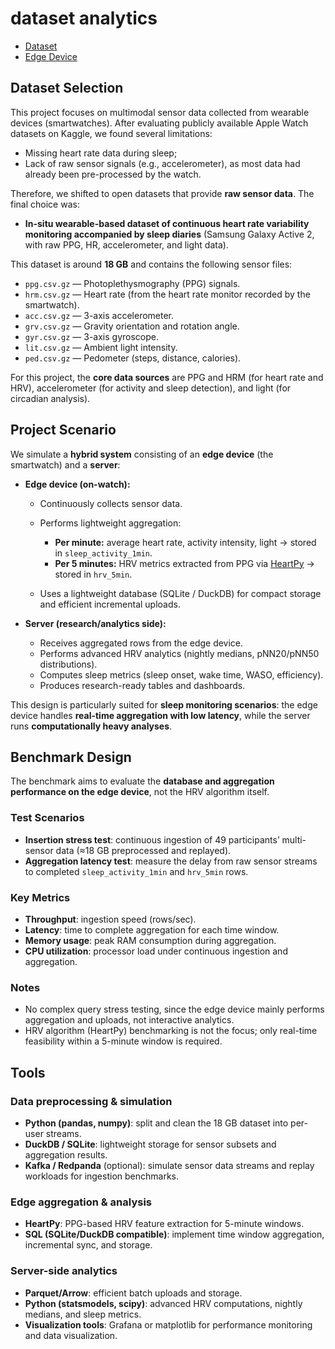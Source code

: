# dataset analytics

- [Dataset](Dataset.md)
- [Edge Device](Edge_Device.md)

## Dataset Selection

This project focuses on multimodal sensor data collected from wearable devices (smartwatches). After evaluating publicly available Apple Watch datasets on Kaggle, we found several limitations:

- Missing heart rate data during sleep;
- Lack of raw sensor signals (e.g., accelerometer), as most data had already been pre-processed by the watch.

Therefore, we shifted to open datasets that provide **raw sensor data**. The final choice was:

- **In-situ wearable-based dataset of continuous heart rate variability monitoring accompanied by sleep diaries** (Samsung Galaxy Active 2, with raw PPG, HR, accelerometer, and light data).

This dataset is around **18 GB** and contains the following sensor files:

- `ppg.csv.gz` — Photoplethysmography (PPG) signals.
- `hrm.csv.gz` — Heart rate (from the heart rate monitor recorded by the smartwatch).
- `acc.csv.gz` — 3-axis accelerometer.
- `grv.csv.gz` — Gravity orientation and rotation angle.
- `gyr.csv.gz` — 3-axis gyroscope.
- `lit.csv.gz` — Ambient light intensity.
- `ped.csv.gz` — Pedometer (steps, distance, calories).

For this project, the **core data sources** are PPG and HRM (for heart rate and HRV), accelerometer (for activity and sleep detection), and light (for circadian analysis).

## Project Scenario

We simulate a **hybrid system** consisting of an **edge device** (the smartwatch) and a **server**:

- **Edge device (on-watch):**

  - Continuously collects sensor data.
  - Performs lightweight aggregation:

    - **Per minute:** average heart rate, activity intensity, light → stored in `sleep_activity_1min`.
    - **Per 5 minutes:** HRV metrics extracted from PPG via [HeartPy](https://python-heart-rate-analysis-toolkit.readthedocs.io/) → stored in `hrv_5min`.
  - Uses a lightweight database (SQLite / DuckDB) for compact storage and efficient incremental uploads.

- **Server (research/analytics side):**

  - Receives aggregated rows from the edge device.
  - Performs advanced HRV analytics (nightly medians, pNN20/pNN50 distributions).
  - Computes sleep metrics (sleep onset, wake time, WASO, efficiency).
  - Produces research-ready tables and dashboards.

This design is particularly suited for **sleep monitoring scenarios**: the edge device handles **real-time aggregation with low latency**, while the server runs **computationally heavy analyses**.

## Benchmark Design

The benchmark aims to evaluate the **database and aggregation performance on the edge device**, not the HRV algorithm itself.

### Test Scenarios

- **Insertion stress test**: continuous ingestion of 49 participants’ multi-sensor data (≈18 GB preprocessed and replayed).
- **Aggregation latency test**: measure the delay from raw sensor streams to completed `sleep_activity_1min` and `hrv_5min` rows.

### Key Metrics

- **Throughput**: ingestion speed (rows/sec).
- **Latency**: time to complete aggregation for each time window.
- **Memory usage**: peak RAM consumption during aggregation.
- **CPU utilization**: processor load under continuous ingestion and aggregation.

### Notes

- No complex query stress testing, since the edge device mainly performs aggregation and uploads, not interactive analytics.
- HRV algorithm (HeartPy) benchmarking is not the focus; only real-time feasibility within a 5-minute window is required.

## Tools

### Data preprocessing & simulation

- **Python (pandas, numpy)**: split and clean the 18 GB dataset into per-user streams.
- **DuckDB / SQLite**: lightweight storage for sensor subsets and aggregation results.
- **Kafka / Redpanda** (optional): simulate sensor data streams and replay workloads for ingestion benchmarks.

### Edge aggregation & analysis

- **HeartPy**: PPG-based HRV feature extraction for 5-minute windows.
- **SQL (SQLite/DuckDB compatible)**: implement time window aggregation, incremental sync, and storage.

### Server-side analytics

- **Parquet/Arrow**: efficient batch uploads and storage.
- **Python (statsmodels, scipy)**: advanced HRV computations, nightly medians, and sleep metrics.
- **Visualization tools**: Grafana or matplotlib for performance monitoring and data visualization.

